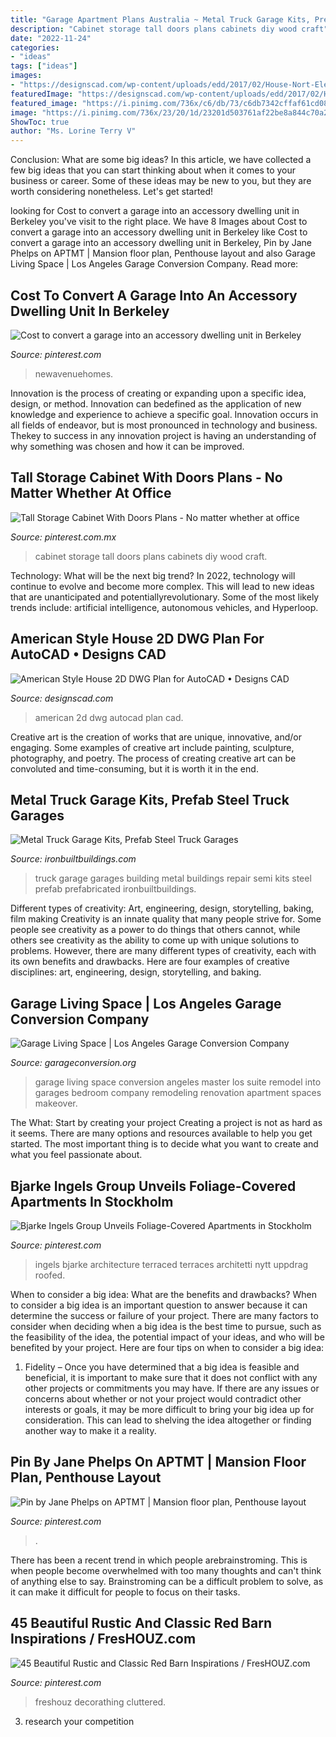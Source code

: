 ```yaml
---
title: "Garage Apartment Plans Australia ~ Metal Truck Garage Kits, Prefab Steel Truck Garages"
description: "Cabinet storage tall doors plans cabinets diy wood craft"
date: "2022-11-24"
categories:
- "ideas"
tags: ["ideas"]
images:
- "https://designscad.com/wp-content/uploads/edd/2017/02/House-Nort-Elevation-2D-226.png"
featuredImage: "https://designscad.com/wp-content/uploads/edd/2017/02/House-Nort-Elevation-2D-226.png"
featured_image: "https://i.pinimg.com/736x/c6/db/73/c6db7342cffaf61cd0815cb0105c2ac2.jpg"
image: "https://i.pinimg.com/736x/23/20/1d/23201d503761af22be8a844c70a25b07.jpg"
ShowToc: true
author: "Ms. Lorine Terry V"
---
```



Conclusion: What are some big ideas?
In this article, we have collected a few big ideas that you can start thinking about when it comes to your business or career. Some of these ideas may be new to you, but they are worth considering nonetheless. Let's get started!

	

		
looking for Cost to convert a garage into an accessory dwelling unit in Berkeley you've visit to the right place. We have 8 Images about Cost to convert a garage into an accessory dwelling unit in Berkeley like Cost to convert a garage into an accessory dwelling unit in Berkeley, Pin by Jane Phelps on APTMT | Mansion floor plan, Penthouse layout and also Garage Living Space | Los Angeles Garage Conversion Company. Read more:
		
    
## Cost To Convert A Garage Into An Accessory Dwelling Unit In Berkeley

<img loading=lazy src="https://i.pinimg.com/736x/c6/db/73/c6db7342cffaf61cd0815cb0105c2ac2.jpg" onerror="this.onerror=null;this.src='https://tse3.mm.bing.net/th?id=OIP.3hFnyX-MjYH9SS5kDDR4tAHaE8&amp;pid=15.1';" alt="Cost to convert a garage into an accessory dwelling unit in Berkeley">

_Source: pinterest.com_

>newavenuehomes. 

	

Innovation is the process of creating or expanding upon a specific idea, design, or method. Innovation can bedefined as the application of new knowledge and experience to achieve a specific goal. Innovation occurs in all fields of endeavor, but is most pronounced in technology and business. Thekey to success in any innovation project is having an understanding of why something was chosen and how it can be improved.

    
## Tall Storage Cabinet With Doors Plans - No Matter Whether At Office

<img loading=lazy src="https://i.pinimg.com/736x/de/be/a4/debea4f493c0139622c990daca4627a1.jpg" onerror="this.onerror=null;this.src='https://tse3.mm.bing.net/th?id=OIP.1aeyP3JXsoS1pN7EjFLKxwAAAA&amp;pid=15.1';" alt="Tall Storage Cabinet With Doors Plans - No matter whether at office">

_Source: pinterest.com.mx_

>cabinet storage tall doors plans cabinets diy wood craft. 

	

Technology: What will be the next big trend?
In 2022, technology will continue to evolve and become more complex. This will lead to new ideas that are unanticipated and potentiallyrevolutionary. Some of the most likely trends include: artificial intelligence, autonomous vehicles, and Hyperloop.

    
## American Style House 2D DWG Plan For AutoCAD • Designs CAD

<img loading=lazy src="https://designscad.com/wp-content/uploads/edd/2017/02/House-Nort-Elevation-2D-226.png" onerror="this.onerror=null;this.src='https://tse1.mm.bing.net/th?id=OIP.X8dd3ZxlyapVjcpZQgZMoQEsBh&amp;pid=15.1';" alt="American Style House 2D DWG Plan for AutoCAD • Designs CAD">

_Source: designscad.com_

>american 2d dwg autocad plan cad. 

	

Creative art is the creation of works that are unique, innovative, and/or engaging. Some examples of creative art include painting, sculpture, photography, and poetry. The process of creating creative art can be convoluted and time-consuming, but it is worth it in the end.

    
## Metal Truck Garage Kits, Prefab Steel Truck Garages

<img loading=lazy src="http://ironbuiltbuildings.com/downloads/images/prefabricated-garages-11.jpg" onerror="this.onerror=null;this.src='https://tse2.mm.bing.net/th?id=OIP.XskV10AX_Js9mBIfmWxpOgHaFj&amp;pid=15.1';" alt="Metal Truck Garage Kits, Prefab Steel Truck Garages">

_Source: ironbuiltbuildings.com_

>truck garage garages building metal buildings repair semi kits steel prefab prefabricated ironbuiltbuildings. 

	

Different types of creativity: Art, engineering, design, storytelling, baking, film making
Creativity is an innate quality that many people strive for. Some people see creativity as a power to do things that others cannot, while others see creativity as the ability to come up with unique solutions to problems. However, there are many different types of creativity, each with its own benefits and drawbacks. Here are four examples of creative disciplines: art, engineering, design, storytelling, and baking.

    
## Garage Living Space | Los Angeles Garage Conversion Company

<img loading=lazy src="https://www.garageconversion.org/uploads/images/LivingSpace/livinggarage--1-.jpg" onerror="this.onerror=null;this.src='https://tse2.mm.bing.net/th?id=OIP.Z-k-kIYBy0eBX9Ia4_yvlgHaDc&amp;pid=15.1';" alt="Garage Living Space | Los Angeles Garage Conversion Company">

_Source: garageconversion.org_

>garage living space conversion angeles master los suite remodel into garages bedroom company remodeling renovation apartment spaces makeover. 

	

The What: Start by creating your project
Creating a project is not as hard as it seems. There are many options and resources available to help you get started. The most important thing is to decide what you want to create and what you feel passionate about.

    
## Bjarke Ingels Group Unveils Foliage-Covered Apartments In Stockholm

<img loading=lazy src="https://i.pinimg.com/736x/75/e3/86/75e3863c2b836054ab57d3ffd30a2eb3--green-architecture-residential-architecture.jpg" onerror="this.onerror=null;this.src='https://tse4.mm.bing.net/th?id=OIP.so5jy58OVD74ayNY1n7HHQHaFj&amp;pid=15.1';" alt="Bjarke Ingels Group Unveils Foliage-Covered Apartments in Stockholm">

_Source: pinterest.com_

>ingels bjarke architecture terraced terraces architetti nytt uppdrag roofed. 

	

When to consider a big idea: What are the benefits and drawbacks?
When to consider a big idea is an important question to answer because it can determine the success or failure of your project. There are many factors to consider when deciding when a big idea is the best time to pursue, such as the feasibility of the idea, the potential impact of your ideas, and who will be benefited by your project. Here are four tips on when to consider a big idea:
1. Fidelity – Once you have determined that a big idea is feasible and beneficial, it is important to make sure that it does not conflict with any other projects or commitments you may have. If there are any issues or concerns about whether or not your project would contradict other interests or goals, it may be more difficult to bring your big idea up for consideration. This can lead to shelving the idea altogether or finding another way to make it a reality.


    
## Pin By Jane Phelps On APTMT | Mansion Floor Plan, Penthouse Layout

<img loading=lazy src="https://i.pinimg.com/736x/2c/71/42/2c71423ff107640f23fcf2f0ad890bec.jpg" onerror="this.onerror=null;this.src='https://tse4.mm.bing.net/th?id=OIP.nDnRXO8ILUQns2O-nC97wAHaLV&amp;pid=15.1';" alt="Pin by Jane Phelps on APTMT | Mansion floor plan, Penthouse layout">

_Source: pinterest.com_

>. 

	

There has been a recent trend in which people arebrainstroming. This is when people become overwhelmed with too many thoughts and can't think of anything else to say. Brainstroming can be a difficult problem to solve, as it can make it difficult for people to focus on their tasks.

    
## 45 Beautiful Rustic And Classic Red Barn Inspirations / FresHOUZ.com

<img loading=lazy src="https://i.pinimg.com/736x/23/20/1d/23201d503761af22be8a844c70a25b07.jpg" onerror="this.onerror=null;this.src='https://tse1.mm.bing.net/th?id=OIP.a3jeyGRqFue1HV5899YUgwHaJ4&amp;pid=15.1';" alt="45 Beautiful Rustic and Classic Red Barn Inspirations / FresHOUZ.com">

_Source: pinterest.com_

>freshouz decorathing cluttered. 

	

3. research your competition 

